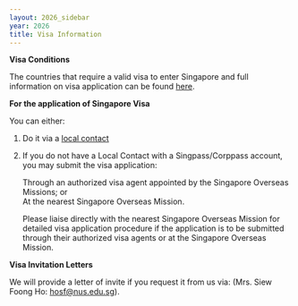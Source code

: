 ```yaml
---
layout: 2026_sidebar
year: 2026
title: Visa Information
---
```


**Visa Conditions**

The countries that require a valid visa to enter Singapore and full information on visa application can be found [here](https://www.ica.gov.sg/enter-transit-depart/entering-singapore/visa_requirements).

**For the application of Singapore Visa**

You can either:  

1. Do it via a [local contact](https://eservices.ica.gov.sg/esvclandingpage/save)

2. If you do not have a Local Contact with a Singpass/Corppass account, you may submit the visa application:  

   Through an authorized visa agent appointed by the Singapore Overseas Missions; or  
   At the nearest Singapore Overseas Mission.  

   Please liaise directly with the nearest Singapore Overseas Mission for detailed visa application procedure if the application is to be submitted through their authorized visa agents or at the Singapore Overseas Mission.  


**Visa Invitation Letters** 

We will provide a letter of invite if you request it from us via:
(Mrs. Siew Foong Ho: <a href="hosf@nus.edu.sg">hosf@nus.edu.sg</a>).